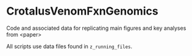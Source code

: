 # CrotalusVenomFxnGenomics
Code and associated data for replicating main figures and key analyses from &lt;paper>

All scripts use data files found in ```z_running_files```.

